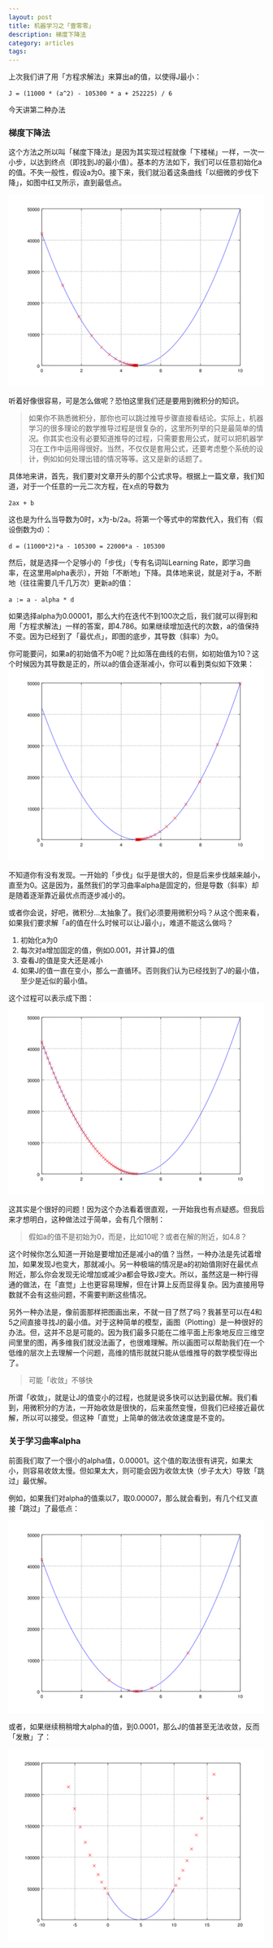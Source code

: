 ```yaml
---
layout: post
title: 机器学习之「壹零零」
description: 梯度下降法
category: articles
tags: 
---
```

上次我们讲了用「方程求解法」来算出a的值，以使得J最小：

`J = (11000 * (a^2) - 105300 * a + 252225) / 6`

今天讲第二种办法

### 梯度下降法
这个方法之所以叫「梯度下降法」是因为其实现过程就像「下楼梯」一样，一次一小步，以达到终点（即找到J的最小值）。基本的方法如下，我们可以任意初始化a的值。不失一般性，假设a为0。接下来，我们就沿着这条曲线「以细微的步伐下降」，如图中红叉所示，直到最低点。

![ml_gradientDescent.png](/images/ml_gradientDescent.png)

听着好像很容易，可是怎么做呢？恐怕这里我们还是要用到微积分的知识。

> 如果你不熟悉微积分，那你也可以跳过推导步骤直接看结论。实际上，机器学习的很多理论的数学推导过程是很复杂的，这里所列举的只是最简单的情况。你其实也没有必要知道推导的过程，只需要套用公式，就可以把机器学习在工作中运用得很好。当然，不仅仅是套用公式，还要考虑整个系统的设计，例如如何处理出错的情况等等。这又是新的话题了。

具体地来讲，首先，我们要对文章开头的那个公式求导。根据上一篇文章，我们知道，对于一个任意的一元二次方程，在x点的导数为

`2ax + b`

这也是为什么当导数为0时，x为-b/2a。将第一个等式中的常数代入，我们有（假设倒数为d）：

`d = (11000*2)*a - 105300 = 22000*a - 105300`

然后，就是选择一个足够小的「步伐」（专有名词叫Learning Rate，即学习曲率，在这里用alpha表示），开始「不断地」下降。具体地来说，就是对于a，不断地（往往需要几千几万次）更新a的值：

`a := a - alpha * d`

如果选择alpha为0.00001，那么大约在迭代不到100次之后，我们就可以得到和用「方程求解法」一样的答案，即4.786。如果继续增加迭代的次数，a的值保持不变。因为已经到了「最优点」，即图的底步，其导数（斜率）为0。


你可能要问，如果a的初始值不为0呢？比如落在曲线的右侧，如初始值为10？这个时候因为其导数是正的，所以a的值会逐渐减小，你可以看到类似如下效果：
![ml_gradientDescentRtl.png](/images/ml_gradientDescentRtl.png)

不知道你有没有发现。一开始的「步伐」似乎是很大的，但是后来步伐越来越小，直至为0。这是因为，虽然我们的学习曲率alpha是固定的，但是导数（斜率）却是随着逐渐靠近最优点而逐步减小的。

或者你会说，好吧，微积分…太抽象了。我们必须要用微积分吗？从这个图来看，如果我们要求解「a的值在什么时候可以让J最小」，难道不能这么做吗？

1. 初始化a为0
2. 每次对a增加固定的值，例如0.001，并计算J的值
3. 查看J的值是变大还是减小
4. 如果J的值一直在变小，那么一直循环。否则我们认为已经找到了J的最小值，至少是近似的最小值。

这个过程可以表示成下图：
![ml_gradientDescentSimple.png](/images/ml_gradientDescentSimple.png)

这其实是个很好的问题！因为这个办法看着很直观，一开始我也有点疑惑。但我后来才想明白，这种做法过于简单，会有几个限制：

> 假如a的值不是初始为0，而是，比如10呢？或者在解的附近，如4.8？

这个时候你怎么知道一开始是要增加还是减小a的值？当然，一种办法是先试着增加，如果发现J也变大，那就减小。另一种极端的情况是a的初始值刚好在最优点附近，那么你会发现无论增加或减少a都会导致J变大。所以，虽然这是一种行得通的做法，在「直觉」上也更容易理解，但在计算上反而显得复杂。因为直接用导数就不会有这些问题，不需要判断这些情况。

另外一种办法是，像前面那样把图画出来，不就一目了然了吗？我甚至可以在4和5之间直接寻找J的最小值。对于这种简单的模型，画图（Plotting）是一种很好的办法。但，这并不总是可能的。因为我们最多只能在二维平面上形象地反应三维空间里里的图，再多维我们就没法画了，也很难理解。所以画图可以帮助我们在一个低维的层次上去理解一个问题，高维的情形就就只能从低维推导的数学模型得出了。

> 可能「收敛」不够快

所谓「收敛」，就是让J的值变小的过程，也就是说多快可以达到最优解。我们看到，用微积分的方法，一开始收敛是很快的，后来虽然变慢，但我们已经接近最优解，所以可以接受。但这种「直觉」上简单的做法收敛速度是不变的。

### 关于学习曲率alpha
前面我们取了一个很小的alpha值，0.00001。这个值的取法很有讲究，如果太小，则容易收敛太慢。但如果太大，则可能会因为收敛太快（步子太大）导致「跳过」最优解。

例如，如果我们对alpha的值乘以7，取0.00007，那么就会看到，有几个红叉直接「跳过」了最低点：

![ml_gradientDescentAlpha1.png](/images/ml_gradientDescentAlpha1.png)

或者，如果继续稍稍增大alpha的值，到0.0001，那么J的值甚至无法收敛，反而「发散」了：

![ml_gradientDescentAlpha2.png](/images/ml_gradientDescentAlpha2.png)